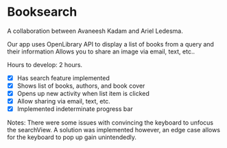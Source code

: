 # Booksearch  
A collaboration between Avaneesh Kadam and Ariel Ledesma.  

Our app uses OpenLibrary API to display a list of books from a query and their information Allows you to share an image via email, text, etc..


Hours to develop: 2 hours.

 * [x] Has search feature implemented
 * [x] Shows list of books, authors, and book cover
 * [x] Opens up new activity when list item is clicked
 * [x] Allow sharing via email, text, etc.
 * [x] Implemented indeterminate progress bar
 
 Notes: There were some issues with convincing the keyboard to unfocus the searchView. A solution was implemented
 however, an edge case allows for the keyboard to pop up gain unintendedly. 
